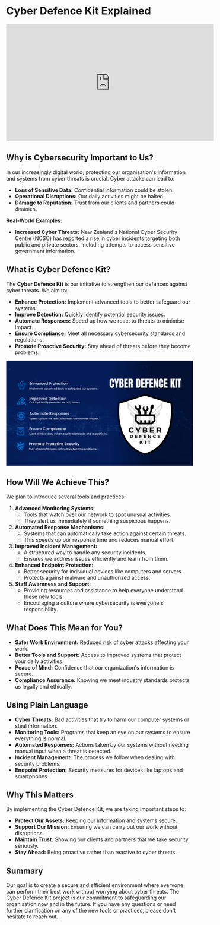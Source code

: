# Cyber Defence Kit Explained

<iframe width="560" height="315" src="https://www.youtube.com/embed/T3NmBjPWuEc?si=XCAchl22yXzsR98e" title="YouTube video player" frameborder="0" allow="accelerometer; autoplay; clipboard-write; encrypted-media; gyroscope; picture-in-picture; web-share" referrerpolicy="strict-origin-when-cross-origin" allowfullscreen></iframe>

## **Why is Cybersecurity Important to Us?**

In our increasingly digital world, protecting our organisation's information and systems from cyber threats is crucial. Cyber attacks can lead to:

- **Loss of Sensitive Data:** Confidential information could be stolen.
- **Operational Disruptions:** Our daily activities might be halted.
- **Damage to Reputation:** Trust from our clients and partners could diminish.

**Real-World Examples:**

- **Increased Cyber Threats:** New Zealand's National Cyber Security Centre (NCSC) has reported a rise in cyber incidents targeting both public and private sectors, including attempts to access sensitive government information.

## **What is Cyber Defence Kit?**

The **Cyber Defence Kit** is our initiative to strengthen our defences against cyber threats. We aim to:

- **Enhance Protection:** Implement advanced tools to better safeguard our systems.
- **Improve Detection:** Quickly identify potential security issues.
- **Automate Responses:** Speed up how we react to threats to minimise impact.
- **Ensure Compliance:** Meet all necessary cybersecurity standards and regulations.
- **Promote Proactive Security:** Stay ahead of threats before they become problems.

![1.png](images/1.png)

## **How Will We Achieve This?**

We plan to introduce several tools and practices:

1. **Advanced Monitoring Systems:**
    - Tools that watch over our network to spot unusual activities.
    - They alert us immediately if something suspicious happens.
2. **Automated Response Mechanisms:**
    - Systems that can automatically take action against certain threats.
    - This speeds up our response time and reduces manual effort.
3. **Improved Incident Management:**
    - A structured way to handle any security incidents.
    - Ensures we address issues efficiently and learn from them.
4. **Enhanced Endpoint Protection:**
    - Better security for individual devices like computers and servers.
    - Protects against malware and unauthorized access.
5. **Staff Awareness and Support:**
    - Providing resources and assistance to help everyone understand these new tools.
    - Encouraging a culture where cybersecurity is everyone's responsibility.

## **What Does This Mean for You?**

- **Safer Work Environment:** Reduced risk of cyber attacks affecting your work.
- **Better Tools and Support:** Access to improved systems that protect your daily activities.
- **Peace of Mind:** Confidence that our organization's information is secure.
- **Compliance Assurance:** Knowing we meet industry standards protects us legally and ethically.

## **Using Plain Language**

- **Cyber Threats:** Bad activities that try to harm our computer systems or steal information.
- **Monitoring Tools:** Programs that keep an eye on our systems to ensure everything is normal.
- **Automated Responses:** Actions taken by our systems without needing manual input when a threat is detected.
- **Incident Management:** The process we follow when dealing with security problems.
- **Endpoint Protection:** Security measures for devices like laptops and smartphones.

## **Why This Matters**

By implementing the Cyber Defence Kit, we are taking important steps to:

- **Protect Our Assets:** Keeping our information and systems secure.
- **Support Our Mission:** Ensuring we can carry out our work without disruptions.
- **Maintain Trust:** Showing our clients and partners that we take security seriously.
- **Stay Ahead:** Being proactive rather than reactive to cyber threats.

## **Summary**

Our goal is to create a secure and efficient environment where everyone can perform their best work without worrying about cyber threats. The Cyber Defence Kit project is our commitment to safeguarding our organisation now and in the future. If you have any questions or need further clarification on any of the new tools or practices, please don't hesitate to reach out.